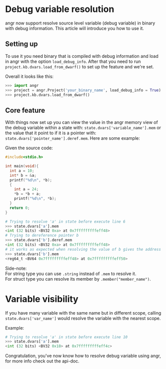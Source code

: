 # Debug variable resolution

angr now support resolve source level variable (debug variable) in binary with debug information. This article will introduce you how to use it.

## Setting up

To use it you need binary that is compiled with debug information and load in angr with the option `load_debug_info`. After that you need to run `project.kb.dvars.load_from_dwarf()` to set up the feature and we're set.  

Overall it looks like this:
```python
>>> import angr
>>> project = angr.Project('your_binary_name', load_debug_info = True)
>>> project.kb.dvars.load_from_dwarf()
```

## Core feature

With things now set up you can view the value in the angr memory view of the debug variable within a state with: `state.dvars['variable_name'].mem` or the value that it point to if it is a pointer with: `state.dvars['pointer_name'].deref.mem`. Here are some example:

Given the source code:
```c
#include<stdio.h>

int main(void){
  int a = 10;
  int* b = &a;
  printf("%d\n", *b);
  {
    int a = 24;
    *b = *b + a;
    printf("%d\n", *b);
  }
  return 0;
}
```

```python
# Trying to resolve 'a' in state before execute line 6
>>> state.dvars['a'].mem
<int (32 bits) <BV32 0xa> at 0x7fffffffffeff48>
# Trying to dereference pointer b
>>> state.dvars['b'].deref.mem
<int (32 bits) <BV32 0xa> at 0x7fffffffffeff48>
# it works as expected when resolving the value of b gives the address of a
>>> state.dvars['b'].mem
<reg64_t <BV64 0x7fffffffffeff48> at 0x7fffffffffeff50>
```

Side-note:  
For string type you can use `.string` instead of `.mem` to resolve it.  
For struct type you can resolve its member by `.member("member_name")`.

# Variable visibility
If you have many variable with the same name but in different scope, calling `state.dvars['var_name']` would resolve the variable with the nearest scope.

Example:
```python
# Trying to resolve 'a' in state before execute line 10
>>> state.dvars['a'].mem
<int (32 bits) <BV32 0x18> at 0x7fffffffffeff4c>
```

Congratulation, you've now know how to resolve debug variable using angr, for more info check out the api-doc.
